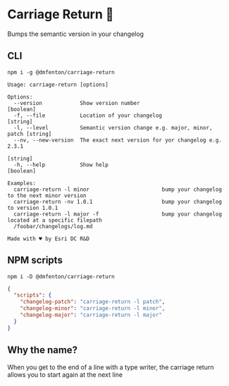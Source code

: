 # Carriage Return 📇

Bumps the semantic version in your changelog


## CLI
`npm i -g @dmfenton/carriage-return`
```
Usage: carriage-return [options]

Options:
  --version            Show version number                             [boolean]
  -f, --file           Location of your changelog                       [string]
  -l, --level          Semantic version change e.g. major, minor, patch [string]
  --nv, --new-version  The exact next version for yor changelog e.g. 2.3.1
                                                                        [string]
  -h, --help           Show help                                       [boolean]

Examples:
  carriage-return -l minor                       bump your changelog to the next minor version
  carriage-return -nv 1.0.1                      bump your changelog to version 1.0.1
  carriage-return -l major -f                    bump your changelog located at a specific filepath
  /foobar/changelogs/log.md          

Made with ♥️ by Esri DC R&D
```

## NPM scripts
`npm i -D @dmfenton/carriage-return`
```json
{
  "scripts": {
    "changelog-patch": "carriage-return -l patch",
    "changelog-minor": "carriage-return -l minor",
    "changelog-major": "carriage-return -l major"
  }
}
```

## Why the name?

When you get to the end of a line with a type writer, the carriage return allows you to start again at the next line
